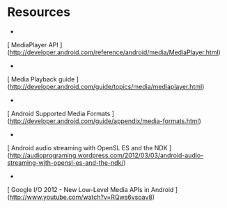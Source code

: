 #  Resources 



+  
 [
	    MediaPlayer API
	  ] (http://developer.android.com/reference/android/media/MediaPlayer.html)



+  
 [
	    Media Playback guide
	  ] (http://developer.android.com/guide/topics/media/mediaplayer.html)



+  
 [
	    Android Supported Media Formats
	  ] (http://developer.android.com/guide/appendix/media-formats.html)



+  
 [
	    Android audio streaming with OpenSL ES and the NDK
	  ] (http://audioprograming.wordpress.com/2012/03/03/android-audio-streaming-with-opensl-es-and-the-ndk/)



+  
 [
	    Google I/O 2012 - New Low-Level Media APIs in Android
	  ] (http://www.youtube.com/watch?v=RQws6vsoav8)





